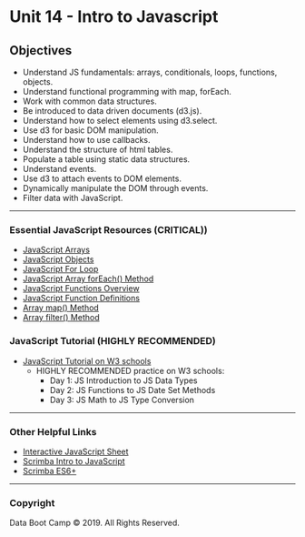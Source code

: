 # Unit 14 - Intro to Javascript

## Objectives

* Understand JS fundamentals: arrays, conditionals, loops, functions, objects.
* Understand functional programming with map, forEach.
* Work with common data structures.
* Be introduced to data driven documents (d3.js).
* Understand how to select elements using d3.select.
* Use d3 for basic DOM manipulation.
* Understand how to use callbacks.
* Understand the structure of html tables.
* Populate a table using static data structures.
* Understand events.
* Use d3 to attach events to DOM elements.
* Dynamically manipulate the DOM through events.
* Filter data with JavaScript.

- - -

### Essential JavaScript Resources (CRITICAL))
* [JavaScript Arrays](https://www.w3schools.com/js/js_arrays.asp)
* [JavaScript Objects](https://www.w3schools.com/js/js_objects.asp)
* [JavaScript For Loop](https://www.w3schools.com/js/js_loop_for.asp)
* [JavaScript Array forEach() Method](https://www.w3schools.com/jsref/jsref_foreach.asp)
* [JavaScript Functions Overview](https://www.w3schools.com/js/js_functions.asp)
* [JavaScript Function Definitions](https://www.w3schools.com/js/js_function_definition.asp)
* [Array map() Method](https://www.w3schools.com/jsref/jsref_map.asp)
* [Array filter() Method](https://www.w3schools.com/jsref/jsref_filter.asp)

### JavaScript Tutorial (HIGHLY RECOMMENDED)
* [JavaScript Tutorial on W3 schools](https://www.w3schools.com/js/default.asp)
    * HIGHLY RECOMMENDED practice on W3 schools:
	    * Day 1: JS Introduction to JS Data Types
        * Day 2: JS Functions to JS Date Set Methods
        * Day 3: JS Math to JS Type Conversion

- - - 

### Other Helpful Links
* [Interactive JavaScript Sheet](http://htmlcheatsheet.com/js/)
* [Scrimba Intro to JavaScript](https://scrimba.com/g/gintrotojavascript)
* [Scrimba ES6+](https://scrimba.com/g/gintrotoes6)

- - -

### Copyright

Data Boot Camp © 2019. All Rights Reserved.
